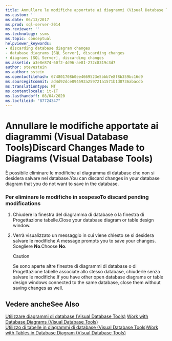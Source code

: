 ```yaml
---
title: Annullare le modifiche apportate ai diagrammi (Visual Database Tools) | Microsoft Docs
ms.custom: ''
ms.date: 06/13/2017
ms.prod: sql-server-2014
ms.reviewer: ''
ms.technology: ssms
ms.topic: conceptual
helpviewer_keywords:
- discarding database diagram changes
- database diagrams [SQL Server], discarding changes
- diagrams [SQL Server], discarding changes
ms.assetid: a3e8e874-60f2-4d96-ae81-272c8319c3d7
author: stevestein
ms.author: sstein
ms.openlocfilehash: 674801708b0ee4669523e5bbb7e8f8b359bc16d9
ms.sourcegitcommit: ad4d92dce894592a259721a1571b1d8736abacdb
ms.translationtype: MT
ms.contentlocale: it-IT
ms.lasthandoff: 08/04/2020
ms.locfileid: "87724347"
---
```

# <a name="discard-changes-made-to-diagrams-visual-database-tools"></a><span data-ttu-id="a3807-102">Annullare le modifiche apportate ai diagrammi (Visual Database Tools)</span><span class="sxs-lookup"><span data-stu-id="a3807-102">Discard Changes Made to Diagrams (Visual Database Tools)</span></span>
  <span data-ttu-id="a3807-103">È possibile eliminare le modifiche al diagramma di database che non si desidera salvare nel database.</span><span class="sxs-lookup"><span data-stu-id="a3807-103">You can discard changes in your database diagram that you do not want to save in the database.</span></span>  
  
### <a name="to-discard-pending-modifications"></a><span data-ttu-id="a3807-104">Per eliminare le modifiche in sospeso</span><span class="sxs-lookup"><span data-stu-id="a3807-104">To discard pending modifications</span></span>  
  
1.  <span data-ttu-id="a3807-105">Chiudere la finestra del diagramma di database o la finestra di Progettazione tabelle.</span><span class="sxs-lookup"><span data-stu-id="a3807-105">Close your database diagram or table design window.</span></span>  
  
2.  <span data-ttu-id="a3807-106">Verrà visualizzato un messaggio in cui viene chiesto se si desidera salvare le modifiche.</span><span class="sxs-lookup"><span data-stu-id="a3807-106">A message prompts you to save your changes.</span></span> <span data-ttu-id="a3807-107">Scegliere **No**.</span><span class="sxs-lookup"><span data-stu-id="a3807-107">Choose **No**.</span></span>  
  
    > [!CAUTION]  
    >  <span data-ttu-id="a3807-108">Se sono aperte altre finestre di diagrammi di database o di Progettazione tabelle associate allo stesso database, chiuderle senza salvare le modifiche.</span><span class="sxs-lookup"><span data-stu-id="a3807-108">If you have other open database diagrams or table design windows connected to the same database, close them without saving changes as well.</span></span>  
  
## <a name="see-also"></a><span data-ttu-id="a3807-109">Vedere anche</span><span class="sxs-lookup"><span data-stu-id="a3807-109">See Also</span></span>  
 <span data-ttu-id="a3807-110">[Utilizzare diagrammi di database &#40;Visual Database Tools&#41;](visual-database-tools.md) </span><span class="sxs-lookup"><span data-stu-id="a3807-110">[Work with Database Diagrams &#40;Visual Database Tools&#41;](visual-database-tools.md) </span></span>  
 [<span data-ttu-id="a3807-111">Utilizzo di tabelle in diagrammi di database &#40;Visual Database Tools&#41;</span><span class="sxs-lookup"><span data-stu-id="a3807-111">Work with Tables in Database Diagram &#40;Visual Database Tools&#41;</span></span>](work-with-tables-in-database-diagram-visual-database-tools.md)  
  
  
